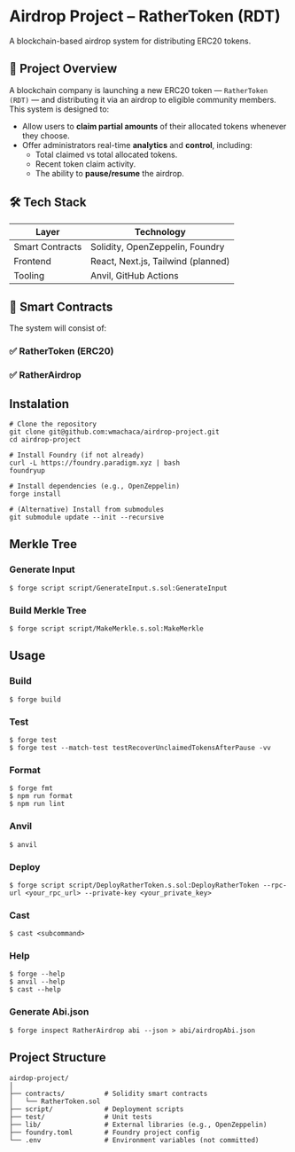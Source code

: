 # Airdrop Project – RatherToken (RDT)

A blockchain-based airdrop system for distributing ERC20 tokens.

## 🚀 Project Overview

A blockchain company is launching a new ERC20 token — `RatherToken (RDT)` — and distributing it via an airdrop to eligible community members. This system is designed to:

- Allow users to **claim partial amounts** of their allocated tokens whenever they choose.
- Offer administrators real-time **analytics** and **control**, including:
  - Total claimed vs total allocated tokens.
  - Recent token claim activity.
  - The ability to **pause/resume** the airdrop.

## 🛠️ Tech Stack

| Layer       | Technology                 |
|-------------|-----------------------------|
| Smart Contracts | Solidity, OpenZeppelin, Foundry |
| Frontend    | React, Next.js, Tailwind (planned) |
| Tooling     | Anvil, GitHub Actions |

## 🔐 Smart Contracts

The system will consist of:

### ✅ RatherToken (ERC20)
### ✅ RatherAirdrop 

## Instalation

```
# Clone the repository
git clone git@github.com:wmachaca/airdrop-project.git
cd airdrop-project

# Install Foundry (if not already)
curl -L https://foundry.paradigm.xyz | bash
foundryup

# Install dependencies (e.g., OpenZeppelin)
forge install

# (Alternative) Install from submodules
git submodule update --init --recursive

```

## Merkle Tree

### Generate Input

```shell
$ forge script script/GenerateInput.s.sol:GenerateInput
```

### Build Merkle Tree

```shell
$ forge script script/MakeMerkle.s.sol:MakeMerkle
```


## Usage

### Build

```shell
$ forge build
```

### Test

```shell
$ forge test
$ forge test --match-test testRecoverUnclaimedTokensAfterPause -vv
```

### Format

```shell
$ forge fmt
$ npm run format
$ npm run lint
```

### Anvil

```shell
$ anvil
```

### Deploy

```shell
$ forge script script/DeployRatherToken.s.sol:DeployRatherToken --rpc-url <your_rpc_url> --private-key <your_private_key>
```

### Cast

```shell
$ cast <subcommand>
```

### Help

```shell
$ forge --help
$ anvil --help
$ cast --help
```

### Generate Abi.json

```shell
$ forge inspect RatherAirdrop abi --json > abi/airdropAbi.json
```

## Project Structure

```
airdop-project/
│
├── contracts/          # Solidity smart contracts
│   └── RatherToken.sol
├── script/             # Deployment scripts
├── test/               # Unit tests
├── lib/                # External libraries (e.g., OpenZeppelin)
├── foundry.toml        # Foundry project config
└── .env                # Environment variables (not committed)

```
